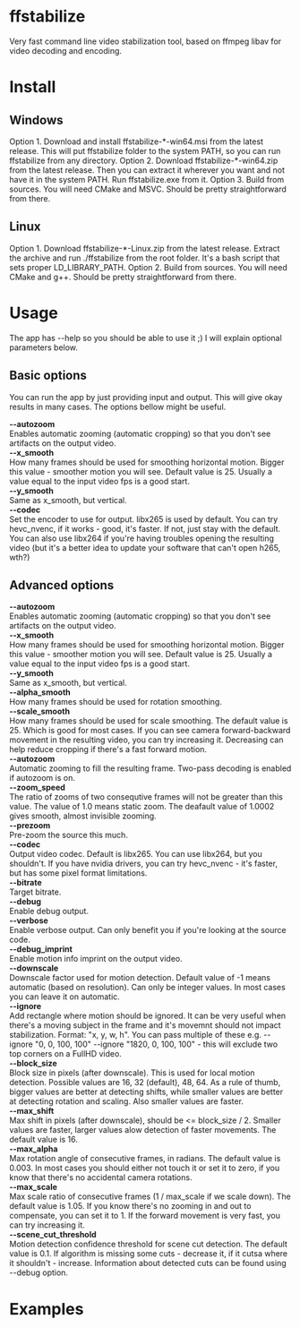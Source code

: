 # ffstabilize
Very fast command line video stabilization tool, based on ffmpeg libav for video decoding and encoding.

# Install
## Windows
Option 1. Download and install ffstabilize-\*-win64.msi from the latest release. This will put ffstabilize folder to the system PATH, so you can run ffstabilize from any directory.
Option 2. Download ffstabilize-\*-win64.zip from the latest release. Then you can extract it wherever you want and not have it in the system PATH. Run ffstabilize.exe from it.
Option 3. Build from sources. You will need CMake and MSVC. Should be pretty straightforward from there.

## Linux
Option 1. Download ffstabilize-\*-Linux.zip from the latest release. Extract the archive and run ./ffstabilize from the root folder. It's a bash script that sets proper LD_LIBRARY_PATH.
Option 2. Build from sources. You will need CMake and g++. Should be pretty straightforward from there.

# Usage
The app has --help so you should be able to use it ;) I will explain optional parameters below.

## Basic options
You can run the app by just providing input and output. This will give okay results in many cases. The options bellow might be useful.

<dt><b>--autozoom</b></dt>
Enables automatic zooming (automatic cropping) so that you don't see artifacts on the output video.

<dt><b>--x_smooth</b></dt>
How many frames should be used for smoothing horizontal motion. Bigger this value - smoother motion you will see. Default value is 25. Usually a value equal to the input video fps is a good start.
<dt><b>--y_smooth</b></dt>
Same as x_smooth, but vertical.

<dt><b>--codec</b></dt>
Set the encoder to use for output. libx265 is used by default. You can try hevc_nvenc, if it works - good, it's faster. If not, just stay with the default. You can also use libx264 if you're having troubles opening the resulting video (but it's a better idea to update your software that can't open h265, wth?)

## Advanced options
<dt><b>--autozoom</b></dt>
Enables automatic zooming (automatic cropping) so that you don't see artifacts on the output video.

<dt><b>--x_smooth</b></dt>
How many frames should be used for smoothing horizontal motion. Bigger this value - smoother motion you will see. Default value is 25. Usually a value equal to the input video fps is a good start.
<dt><b>--y_smooth</b></dt>
Same as x_smooth, but vertical.
<dt><b>--alpha_smooth</b></dt>
How many frames should be used for rotation smoothing.
<dt><b>--scale_smooth</b></dt>
How many frames should be used for scale smoothing. The default value is 25. Which is good for most cases. If you can see camera forward-backward movement in the resulting video, you can try increasing it. Decreasing can help reduce cropping if there's a fast forward motion.

<dt><b>--autozoom</b></dt>
Automatic zooming to fill the resulting frame. Two-pass decoding is enabled if autozoom is on.
<dt><b>--zoom_speed</b></dt>
The ratio of zooms of two consequtive frames will not be greater than this value. The value of 1.0 means static zoom. The deafault value of 1.0002 gives smooth, almost invisible zooming.
<dt><b>--prezoom</b></dt>
Pre-zoom the source this much.

<dt><b>--codec</b></dt>
Output video codec. Default is libx265. You can use libx264, but you shouldn't. If you have nvidia drivers, you can try hevc_nvenc - it's faster, but has some pixel format limitations.
<dt><b>--bitrate</b></dt>
Target bitrate.

<dt><b>--debug</b></dt>
Enable debug output.
<dt><b>--verbose</b></dt>
Enable verbose output. Can only benefit you if you're looking at the source code.
<dt><b>--debug_imprint</b></dt>
Enable motion info imprint on the output video.

<dt><b>--downscale</b></dt>
Downscale factor used for motion detection. Default value of -1 means automatic (based on resolution). Can only be integer values. In most cases you can leave it on automatic.

<dt><b>--ignore</b></dt>
Add rectangle where motion should be ignored. It can be very useful when there's a moving subject in the frame and it's movemnt should not impact stabilization. Format: "x, y, w, h". You can pass multiple of these e.g. --ignore "0, 0, 100, 100" --ignore "1820, 0, 100, 100" - this will exclude two top corners on a FullHD video.

<dt><b>--block_size</b></dt>
Block size in pixels (after downscale). This is used for local motion detection. Possible values are 16, 32 (default), 48, 64. As a rule of thumb, bigger values are better at detecting shifts, while smaller values are better at detecting rotation and scaling. Also smaller values are faster.
<dt><b>--max_shift</b></dt>
Max shift in pixels (after downscale), should be <= block_size / 2. Smaller values are faster, larger values alow detection of faster movements. The default value is 16.

<dt><b>--max_alpha</b></dt>
Max rotation angle of consecutive frames, in radians. The default value is 0.003. In most cases you should either not touch it or set it to zero, if you know that there's no accidental camera rotations.
<dt><b>--max_scale</b></dt>
Max scale ratio of consecutive frames (1 / max_scale if we scale down). The default value is 1.05. If you know there's no zooming in and out to compensate, you can set it to 1. If the forward movement is very fast, you can try increasing it.

<dt><b>--scene_cut_threshold</b></dt>
Motion detection confidence threshold for scene cut detection. The default value is 0.1. If algorithm is missing some cuts - decrease it, if it cutsa where it shouldn't - increase. Information about detected cuts can be found using --debug option.

# Examples
